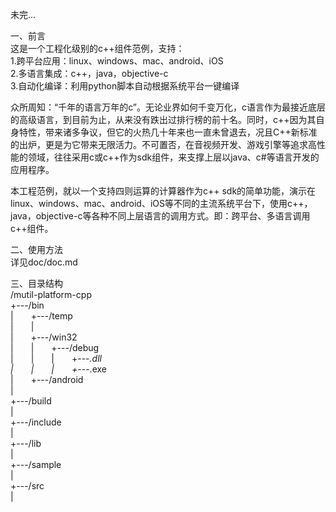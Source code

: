 未完...

一、前言  
	这是一个工程化级别的c++组件范例，支持：  
	1.跨平台应用：linux、windows、mac、android、iOS  
	2.多语言集成：c++，java，objective-c  
	3.自动化编译：利用python脚本自动根据系统平台一键编译  

众所周知：“千年的语言万年的c”。无论业界如何千变万化，c语言作为最接近底层的高级语言，到目前为止，从来没有跌出过排行榜的前十名。同时，c++因为其自身特性，带来诸多争议，但它的火热几十年来也一直未曾退去，况且C++新标准的出炉，更是为它带来无限活力。不可置否，在音视频开发、游戏引擎等追求高性能的领域，往往采用c或c++作为sdk组件，来支撑上层以java、c#等语言开发的应用程序。  

本工程范例，就以一个支持四则运算的计算器作为c++ sdk的简单功能，演示在linux、windows、mac、android、iOS等不同的主流系统平台下，使用c++，java，objective-c等各种不同上层语言的调用方式。即：跨平台、多语言调用c++组件。   
  
二、使用方法  
	详见doc/doc.md  

三、目录结构  
/mutil-platform-cpp  
+---/bin  
|  +---/temp  
|  |  
|  +---/win32   
|  |  +---/debug  
|  |  |  +---*.dll  
|  |  |  +---*.exe  
|  +---/android    
|  
+---/build   
|   
+---/include   
|   
+---/lib   
|  
+---/sample   
|  
+---/src   
|  